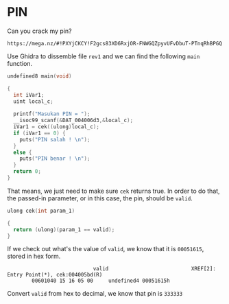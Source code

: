 # PIN

Can you crack my pin?

`https://mega.nz/#!PXYjCKCY!F2gcs83XD6RxjOR-FNWGQZpyvUFvDbuT-PTnqRhBPGQ`

Use Ghidra to dissemble file `rev1` and we can find the following `main` function.

```c
undefined8 main(void)

{
  int iVar1;
  uint local_c;
  
  printf("Masukan PIN = ");
  __isoc99_scanf(&DAT_004006d3,&local_c);
  iVar1 = cek((ulong)local_c);
  if (iVar1 == 0) {
    puts("PIN salah ! \n");
  }
  else {
    puts("PIN benar ! \n");
  }
  return 0;
}
```

That means, we just need to make sure `cek` returns true. In order to do that, the passed-in parameter, or in this case, the pin, should be `valid`.

```c
ulong cek(int param_1)

{
  return (ulong)(param_1 == valid);
}
```

If we check out what's the value of `valid`, we know that it is `00051615`, stored in hex form.

```text
                            valid                           XREF[2]:     Entry Point(*), cek:004005bd(R)  
        00601040 15 16 05 00     undefined4 00051615h

```

Convert `valid` from hex to decimal, we know that pin is `333333`
